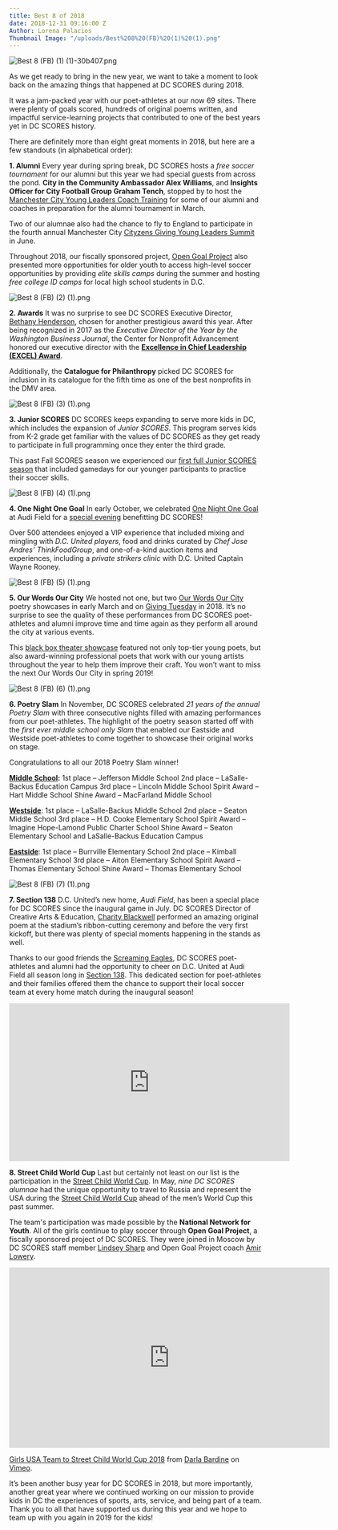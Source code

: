 ```yaml
---
title: Best 8 of 2018
date: 2018-12-31 09:16:00 Z
Author: Lorena Palacios
Thumbnail Image: "/uploads/Best%208%20(FB)%20(1)%20(1).png"
---
```


![Best 8 (FB) (1) (1)-30b407.png](/uploads/Best%208%20(FB)%20(1)%20(1)-30b407.png)

As we get ready to bring in the new year, we want to take a moment to look back on the amazing things that happened at DC SCORES during 2018.





It was a jam-packed year with our poet-athletes at our now 69 sites. There were plenty of goals scored, hundreds of original poems written, and impactful service-learning projects that contributed to one of the best years yet in DC SCORES history. 

There are definitely more than eight great moments in 2018, but here are a few standouts (in alphabetical order):

**1. Alumni**
Every year during spring break, DC SCORES hosts a *free soccer tournament* for our alumni but this year we had special guests from across the pond. **City in the Community Ambassador Alex Williams**, and **Insights Officer for City Football Group Graham Tench**, stopped by to host the [Manchester City Young Leaders Coach Training](https://www.flickr.com/photos/dcscorespictures/albums/72157665323736407) for some of our alumni and coaches in preparation for the alumni tournament in March.

Two of our alumnae also had the chance to fly to England to participate in the fourth annual Manchester City [Cityzens Giving Young Leaders Summit](https://www.mancity.com/news/community/picture-special/2018/june/young-leaders-summit-launch) in June.

Throughout 2018, our fiscally sponsored project, [Open Goal Project](http://www.opengoalproject.org/) also presented more opportunities for older youth to access high-level soccer opportunities by providing *elite skills camps* during the summer and hosting *free college ID camps* for local high school students in D.C.

![Best 8 (FB) (2) (1).png](/uploads/Best%208%20(FB)%20(2)%20(1).png)

**2. Awards**
It was no surprise to see DC SCORES Executive Director, [Bethany Henderson](https://www.dcscores.org/about-us/leadership/bethany-rubin-henderson), chosen for another prestigious award this year. After being recognized in 2017 as the *Executive Director of the Year by the Washington Business Journal*, the Center for Nonprofit Advancement honored our executive director with the **[Excellence in Chief Leadership (EXCEL) Award](https://www.nonprofitadvancement.org/2018-excel-finalist-bethany-henderson/)**.

Additionally, the **Catalogue for Philanthropy** picked DC SCORES for inclusion in its catalogue for the fifth time as one of the best nonprofits in the DMV area.

![Best 8 (FB) (3) (1).png](/uploads/Best%208%20(FB)%20(3)%20(1).png)

**3. Junior SCORES**
DC SCORES keeps expanding to serve more kids in DC, which includes the expansion of *Junior SCORES*. This program serves kids from K-2 grade get familiar with the values of DC SCORES as they get ready to participate in full programming once they enter the third grade.

This past Fall SCORES season we experienced our [first full Junior SCORES season](https://www.flickr.com/photos/dcscorespictures/albums/72157697609121130) that included gamedays for our younger participants to practice their soccer skills.

![Best 8 (FB) (4) (1).png](/uploads/Best%208%20(FB)%20(4)%20(1).png)

**4. One Night One Goal**
In early October, we celebrated [One Night One Goal](https://onog.dcscores.org/) at Audi Field for a [special evening](https://www.flickr.com/photos/dcscorespictures/albums/72157674161621848) benefitting DC SCORES! 

Over 500 attendees enjoyed a VIP experience that included mixing and mingling with *D.C. United players*, food and drinks curated by *Chef Jose Andres' ThinkFoodGroup*, and one-of-a-kind auction items and experiences, including a *private strikers clinic* with D.C. United Captain Wayne Rooney. 

![Best 8 (FB) (5) (1).png](/uploads/Best%208%20(FB)%20(5)%20(1).png)

**5. Our Words Our City**
We hosted not one, but two [Our Words Our City](https://owoc.dcscores.org/) poetry showcases in early March and on [Giving Tuesday](https://www.dcscores.org/blog/2018/11/thank-you-for-creating-opportunities-for-more-kids-in-dc) in 2018. It’s no surprise to see the quality of these performances from DC SCORES poet-athletes and alumni improve time and time again as they perform all around the city at various events. 

This [black box theater showcase](https://www.flickr.com/search/?user_id=dcscorespictures&tags=ourwordsourcity&sort=date-posted-desc) featured not only top-tier young poets, but also award-winning professional poets that work with our young artists throughout the year to help them improve their craft. You won’t want to miss the next Our Words Our City in spring 2019!

![Best 8 (FB) (6) (1).png](/uploads/Best%208%20(FB)%20(6)%20(1).png)

**6. Poetry Slam**
In November, DC SCORES celebrated *21 years of the annual Poetry Slam* with three consecutive nights filled with amazing performances from our poet-athletes. The highlight of the poetry season started off with the *first ever middle school only Slam* that enabled our Eastside and Westside poet-athletes to come together to showcase their original works on stage.

Congratulations to all our 2018 Poetry Slam winner!

**[Middle School](https://www.flickr.com/photos/dcscorespictures/albums/72157673700648127):**
1st place – Jefferson Middle School
2nd place – LaSalle-Backus Education Campus
3rd place – Lincoln Middle School
Spirit Award – Hart Middle School
Shine Award – MacFarland Middle School

**[Westside](https://www.flickr.com/photos/dcscorespictures/albums/72157673797333117)**:
1st place – LaSalle-Backus Middle School
2nd place – Seaton Middle School
3rd place – H.D. Cooke Elementary School
Spirit Award – Imagine Hope-Lamond Public Charter School
Shine Award – Seaton Elementary School and LaSalle-Backus Education Campus

**[Eastside](https://www.flickr.com/photos/dcscorespictures/albums/72157676315238768)**: 
1st place – Burrville Elementary School
2nd place – Kimball Elementary School
3rd place – Aiton Elementary School
Spirit Award – Thomas Elementary School
Shine Award – Thomas Elementary School

![Best 8 (FB) (7) (1).png](/uploads/Best%208%20(FB)%20(7)%20(1).png)

**7. Section 138**
D.C. United’s new home, *Audi Field*, has been a special place for DC SCORES since the inaugural game in July. DC SCORES Director of Creative Arts & Education, [Charity Blackwell](https://www.dcscores.org/about-us/leadership/charity-blackwell) performed an amazing original poem at the stadium’s ribbon-cutting ceremony and before the very first kickoff, but there was plenty of special moments happening in the stands as well.

Thanks to our good friends the [Screaming Eagles](https://www.screaming-eagles.com/), DC SCORES poet-athletes and alumni had the opportunity to cheer on D.C. United at Audi Field all season long in [Section 138](https://www.flickr.com/photos/dcscorespictures/albums/72157672569424518). This dedicated section for poet-athletes and their families offered them the chance to support their local soccer team at every home match during the inaugural season!

<iframe width="560" height="315" src="https://www.youtube.com/embed/StXuruSACOI" frameborder="0" allow="accelerometer; autoplay; encrypted-media; gyroscope; picture-in-picture" allowfullscreen></iframe>

**8. Street Child World Cup**
Last but certainly not least on our list is the participation in the [Street Child World Cup](https://www.streetchildunited.org/). In May, *nine DC SCORES alumnae* had the unique opportunity to travel to Russia and represent the USA during the [Street Child World Cup](https://www.flickr.com/photos/america_scores/albums/72157691037834250) ahead of the men’s World Cup this past summer. 

The team's participation was made possible by the **National Network for Youth**. All of the girls continue to play soccer through **Open Goal Project**, a fiscally sponsored project of DC SCORES. They were joined in Moscow by DC SCORES staff member [Lindsey Sharp](https://www.dcscores.org/about-us/leadership/lindsey-sharp) and Open Goal Project coach [Amir Lowery](http://www.opengoalproject.org/our-team/).

<iframe src="https://player.vimeo.com/video/254704213" width="640" height="360" frameborder="0" webkitallowfullscreen mozallowfullscreen allowfullscreen></iframe>
<p><a href="https://vimeo.com/254704213">Girls USA Team to Street Child World Cup 2018</a> from <a href="https://vimeo.com/user38362712">Darla Bardine</a> on <a href="https://vimeo.com">Vimeo</a>.</p>

It’s been another busy year for DC SCORES in 2018, but more importantly, another great year where we continued working on our mission to provide kids in DC the experiences of sports, arts, service, and being part of a team. Thank you to all that have supported us during this year and we hope to team up with you again in 2019 for the kids!